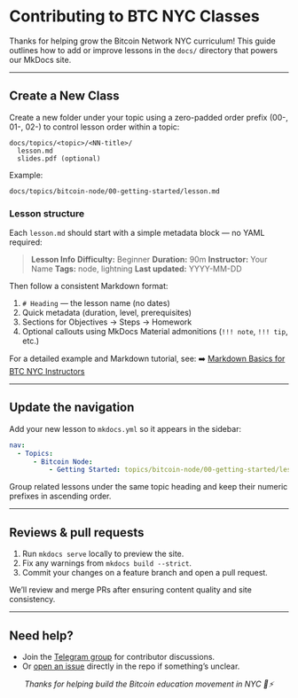 # Contributing to BTC NYC Classes

Thanks for helping grow the Bitcoin Network NYC curriculum! This guide outlines how to add or improve lessons in the `docs/` directory that powers our MkDocs site.

---

## Create a New Class

Create a new folder under your topic using a zero-padded order prefix (00-, 01-, 02-) to control lesson order within a topic:

```plaintext
docs/topics/<topic>/<NN-title>/
  lesson.md
  slides.pdf (optional)
```

Example:

```plaintext
docs/topics/bitcoin-node/00-getting-started/lesson.md
```

### Lesson structure

Each `lesson.md` should start with a simple metadata block — no YAML required:

> **Lesson Info**
> **Difficulty:** Beginner
> **Duration:** 90m
> **Instructor:** Your Name
> **Tags:** node, lightning
> **Last updated:** YYYY-MM-DD

Then follow a consistent Markdown format:

1. `# Heading` — the lesson name (no dates)
2. Quick metadata (duration, level, prerequisites)
3. Sections for Objectives → Steps → Homework
4. Optional callouts using MkDocs Material admonitions (`!!! note`, `!!! tip`, etc.)

For a detailed example and Markdown tutorial, see:
➡️ [Markdown Basics for BTC NYC Instructors](00-markdown-basics/lesson.md)

---

## Update the navigation

Add your new lesson to `mkdocs.yml` so it appears in the sidebar:

```yaml
nav:
  - Topics:
      - Bitcoin Node:
          - Getting Started: topics/bitcoin-node/00-getting-started/lesson.md
```

Group related lessons under the same topic heading and keep their numeric prefixes in ascending order.

---

## Reviews & pull requests

1. Run `mkdocs serve` locally to preview the site.
2. Fix any warnings from `mkdocs build --strict`.
3. Commit your changes on a feature branch and open a pull request.

We’ll review and merge PRs after ensuring content quality and site consistency.

---

## Need help?

* Join the [Telegram group](https://t.me/+M79B-75J2YU3OTRh) for contributor discussions.
* Or [open an issue](https://github.com/btcnyc/classes/issues) directly in the repo if something’s unclear.

<p align="center">
  <i>Thanks for helping build the Bitcoin education movement in NYC 🗽⚡</i>
</p>
